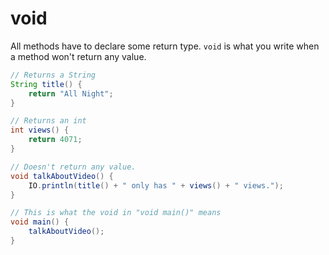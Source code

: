 # void

All methods have to declare some return type. `void` is what you write when a method won't return any value.

```java
// Returns a String
String title() {
    return "All Night";
}

// Returns an int
int views() {
    return 4071;
}

// Doesn't return any value.
void talkAboutVideo() {
    IO.println(title() + " only has " + views() + " views.");
}

// This is what the void in "void main()" means
void main() {
    talkAboutVideo();
}
```